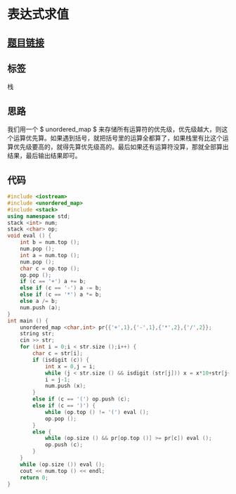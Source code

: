 # 表达式求值
## [题目链接](https://www.acwing.com/problem/content/3305/)

## 标签
栈

## 思路
我们用一个 $ unordered\_map $ 来存储所有运算符的优先级，优先级越大，则这个运算优先算。如果遇到括号，就把括号里的运算全都算了，如果栈里有比这个运算优先级要高的，就得先算优先级高的。最后如果还有运算符没算，那就全部算出结果，最后输出结果即可。

## 代码
```cpp
#include <iostream>
#include <unordered_map>
#include <stack>
using namespace std;
stack <int> num;
stack <char> op;
void eval () {
    int b = num.top ();
    num.pop ();
    int a = num.top ();
    num.pop ();
    char c = op.top ();
    op.pop ();
    if (c == '+') a += b;
    else if (c == '-') a -= b;
    else if (c == '*') a *= b;
    else a /= b;
    num.push (a);
}
int main () {
    unordered_map <char,int> pr{{'+',1},{'-',1},{'*',2},{'/',2}};
    string str;
    cin >> str;
    for (int i = 0;i < str.size ();i++) {
        char c = str[i];
        if (isdigit (c)) {
            int x = 0,j = i;
            while (j < str.size () && isdigit (str[j])) x = x*10+str[j++]-'0';
            i = j-1;
            num.push (x);
        }
        else if (c == '(') op.push (c);
        else if (c == ')') {
            while (op.top () != '(') eval ();
            op.pop ();
        }
        else {
            while (op.size () && pr[op.top ()] >= pr[c]) eval ();
            op.push (c);
        }
    }
    while (op.size ()) eval ();
    cout << num.top () << endl;
    return 0;
}
```